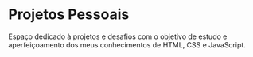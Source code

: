 # Projetos Pessoais

Espaço dedicado à projetos e desafios com o objetivo de estudo e aperfeiçoamento dos meus conhecimentos de HTML, CSS e JavaScript.
